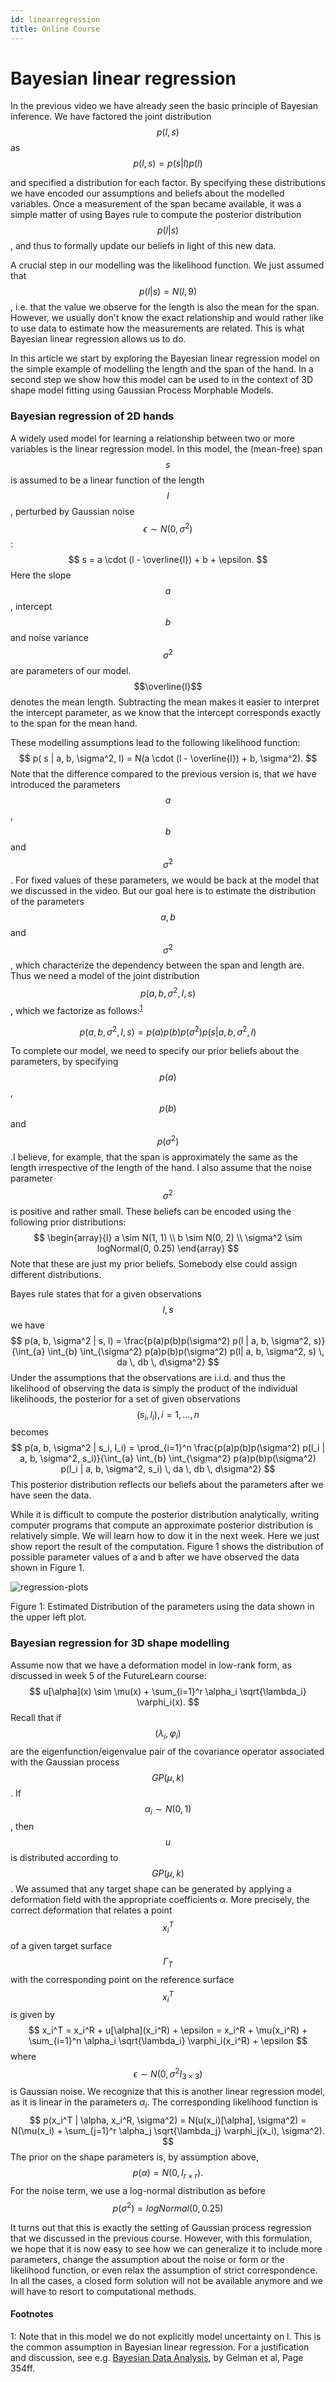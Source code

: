 ```yaml
---
id: linearregression
title: Online Course
---
```

# Bayesian linear regression


In the previous video we have already seen the basic principle of Bayesian inference.
We have factored the joint distribution $$p(l,s)$$ as
$$
p(l, s) = p(s|l)p(l)
$$

and specified a distribution for each factor. By specifying these distributions we have encoded
our assumptions and beliefs about the modelled variables.
Once a measurement of the span became available, it was a simple matter of using Bayes rule to
compute the posterior distribution $$p(l | s)$$, and thus to formally update our beliefs in light of
this new data.

A crucial step in our modelling was the likelihood function. We just assumed that
$$p(l | s) = N(l, 9)$$, i.e. that the value we observe for the length is also the
mean for the span. However, we usually don't know the exact relationship and would rather like
to use data to estimate how the measurements are related. This is what Bayesian linear regression allows us to do.

In this article we start by exploring the Bayesian linear regression model on the simple example of modelling the length and the span of the hand. In a second step we show how this model can be used to
in the context of 3D shape model fitting using Gaussian Process Morphable Models.


### Bayesian regression of 2D hands

A widely used model for learning a relationship between two or more variables is the linear regression model.
In this model, the (mean-free) span $$s$$ is assumed to be a linear function of the  length $$l$$, perturbed by Gaussian noise $$\epsilon \sim N(0, \sigma^2)$$:
$$
s = a \cdot (l - \overline{l}) + b + \epsilon.
$$
Here the slope $$a$$, intercept $$b$$ and noise variance $$\sigma^2$$ are parameters of our model. $$\overline{l}$$ denotes the mean length. Subtracting the mean makes it easier to interpret the intercept parameter, as we know that the intercept corresponds exactly to the span for the mean hand.

These modelling assumptions lead to the following likelihood function:
$$
p( s | a, b, \sigma^2, l) = N(a \cdot (l - \overline{l}) + b, \sigma^2).
$$
Note that the difference compared to the previous version is, that we have introduced the parameters $$a$$, $$b$$ and $$\sigma^2$$. For fixed values of these parameters, we would be back at the model that we discussed in the video. But our goal here is to estimate the distribution of the parameters $$a, b$$ and $$\sigma^2$$, which
characterize the dependency between the span and length are. Thus we need a model of the joint distribution
$$p(a, b, \sigma^2, l, s)$$, which we factorize as follows:<sup>[1](#regression-footnote)</sup>

$$
p(a,b, \sigma^2, l, s) = p(a)p(b)p(\sigma^2)p(s| a, b, \sigma^2, l)
$$

To complete our model, we need to specify our prior beliefs about the parameters, by specifying $$p(a)$$, $$p(b)$$ and $$p(\sigma^2)$$.I believe, for example, that the span is approximately the same as the length irrespective of the length of the hand. I also assume that the noise parameter $$\sigma^2$$ is positive and rather small. These beliefs can be encoded using the following prior distributions:
$$
\begin{array}{l}
a \sim N(1, 1) \\
b \sim N(0, 2) \\
\sigma^2 \sim logNormal(0, 0.25)
\end{array}
$$
Note that these are just my prior beliefs. Somebody else could assign different distributions.

Bayes rule states that for a given observations $$l, s$$ we have
$$
p(a, b, \sigma^2 | s, l) = \frac{p(a)p(b)p(\sigma^2) p(l | a, b, \sigma^2, s)}{\int_{a} \int_{b} \int_{\sigma^2} p(a)p(b)p(\sigma^2) p(l| a, b, \sigma^2, s) \, da \, db \, d\sigma^2}
$$
Under the assumptions that the observations are i.i.d. and thus the likelihood of observing the data is simply the product of the
individual likelihoods, the posterior for a set of given observations $$(s_i, l_i), i = 1, \ldots, n$$ becomes
$$
p(a, b, \sigma^2 | s_i, l_i) = \prod_{i=1}^n \frac{p(a)p(b)p(\sigma^2) p(l_i | a, b, \sigma^2, s_i)}{\int_{a} \int_{b} \int_{\sigma^2} p(a)p(b)p(\sigma^2) p(l_i | a, b, \sigma^2, s_i) \, da \, db \, d\sigma^2}
$$
This posterior distribution reflects our beliefs about the parameters after we have seen the data.

While it is difficult to compute the posterior distribution analytically, writing computer
programs that compute an approximate posterior distribution is relatively simple. We will learn how to dow it in the next week. Here we just show report the result of the computation.
Figure 1 shows the distribution of possible parameter values of a and b after we have observed the  data shown in Figure 1. 

![regression-plots](images/bayesian-linear-regression-hand.png) <figcaption>Figure 1: Estimated Distribution of the parameters using the data shown in the 
upper left plot. </figcaption>


### Bayesian regression for 3D shape modelling

Assume now that we have a deformation model in low-rank form, as discussed in
week 5 of the FutureLearn course:
$$
u[\alpha](x) \sim \mu(x) + \sum_{i=1}^r \alpha_i \sqrt{\lambda_i} \varphi_i(x).
$$
Recall that if $$(\lambda_i, \varphi_i)$$ are the eigenfunction/eigenvalue pair of the covariance operator associated with the Gaussian process $$GP(\mu, k)$$. If
$$\alpha_i \sim N(0, 1)$$, then $$u$$ is distributed according to $$GP(\mu, k)$$.
We assumed that any target shape can be generated by applying
a deformation field with the appropriate coefficients $\alpha$. More precisely,
the correct deformation that relates a point $$x_i^T$$ of a given target surface $$\Gamma_T$$  with the corresponding point on the reference surface $$x_i^T$$ is given by
$$
x_i^T = x_i^R + u[\alpha](x_i^R) + \epsilon = x_i^R + \mu(x_i^R) + \sum_{i=1}^n \alpha_i \sqrt{\lambda_i} \varphi_i(x_i^R) + \epsilon
$$
where
$$
\epsilon \sim N(0, \sigma^2 I_{3 \times 3})
$$
is Gaussian noise.
We recognize that this is another linear regression model, as it is linear in the parameters $\alpha_i$.
The corresponding likelihood function is
$$
p(x_i^T | \alpha, x_i^R, \sigma^2) = N(u(x_i)[\alpha], \sigma^2) = N(\mu(x_i) + \sum_{j=1}^r \alpha_j \sqrt{\lambda_j} \varphi_j(x_i), \sigma^2).
$$
The prior on the shape parameters is, by assumption above,
$$
p(\alpha) = N(0, I_{r \times r}).
$$
For the noise term, we use a log-normal distribution as before
$$
p(\sigma^2) = logNormal(0, 0.25)
$$


It turns out that this is exactly the setting of Gaussian process regression that we discussed in the previous course. However, with this formulation, we hope that it is now easy to see how we can generalize it to include more parameters, change the assumption about the noise or form or the likelihood function, or even relax the assumption of
strict correspondence. In all the cases, a closed form solution will not be available anymore
and we will have to resort to computational methods.

#### Footnotes
<a name="regression-footnote">1</a>: Note that in this model we do not explicitly model uncertainty on l. This is the common assumption in Bayesian linear regression. For a justification and discussion, see e.g. [Bayesian Data Analysis](http://www.stat.columbia.edu/~gelman/book/), by Gelman et al, Page 354ff.
